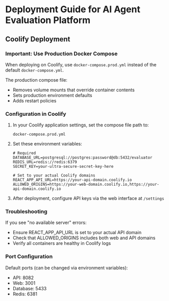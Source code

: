 # Deployment Guide for AI Agent Evaluation Platform

## Coolify Deployment

### Important: Use Production Docker Compose

When deploying on Coolify, use `docker-compose.prod.yml` instead of the default `docker-compose.yml`.

The production compose file:
- Removes volume mounts that override container contents
- Sets production environment defaults
- Adds restart policies

### Configuration in Coolify

1. In your Coolify application settings, set the compose file path to:
   ```
   docker-compose.prod.yml
   ```

2. Set these environment variables:
   ```
   # Required
   DATABASE_URL=postgresql://postgres:password@db:5432/evaluator
   REDIS_URL=redis://redis:6379
   SECRET_KEY=your-ultra-secure-secret-key-here
   
   # Set to your actual Coolify domains
   REACT_APP_API_URL=https://your-api-domain.coolify.io
   ALLOWED_ORIGINS=https://your-web-domain.coolify.io,https://your-api-domain.coolify.io
   ```

3. After deployment, configure API keys via the web interface at `/settings`

### Troubleshooting

If you see "no available server" errors:
- Ensure REACT_APP_API_URL is set to your actual API domain
- Check that ALLOWED_ORIGINS includes both web and API domains
- Verify all containers are healthy in Coolify logs

### Port Configuration

Default ports (can be changed via environment variables):
- API: 8082
- Web: 3001
- Database: 5433
- Redis: 6381